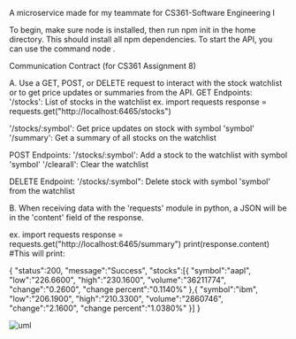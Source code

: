 A microservice made for my teammate for CS361-Software Engineering I

To begin, make sure node is installed, then run npm init in the home
directory. This should install all npm dependencies. To start the API,
you can use the command
  node .



Communication Contract (for CS361 Assignment 8)

A. Use a GET, POST, or DELETE request to interact with the stock watchlist
or to get price updates or summaries from the API. 
GET Endpoints:
'/stocks': List of stocks in the watchlist
ex.
import requests
response = requests.get("http://localhost:6465/stocks")

'/stocks/:symbol': Get price updates on stock with symbol 'symbol'
'/summary': Get a summary of all stocks on the watchlist

POST Endpoints:
'/stocks/:symbol': Add a stock to the watchlist with symbol 'symbol'
'/clearall': Clear the watchlist

DELETE Endpoint:
'/stocks/:symbol": Delete stock with symbol 'symbol' from the watchlist

B. When receiving data with the 'requests' module in python, a JSON will
be in the 'content' field of the response.

ex. 
import requests
response = requests.get("http://localhost:6465/summary")
print(response.content)
#This will print:

{
"status":200,
"message":"Success",
"stocks":[{
  "symbol":"aapl",
  "low":"226.6600",
  "high":"230.1600",
  "volume":"36211774",
  "change":"0.2600",
  "change percent":"0.1140%"
  },{
  "symbol":"ibm",
  "low":"206.1900",
  "high":"210.3300",
  "volume":"2860746",
  "change":"2.1600",
  "change percent":"1.0380%"
  }]
}

![uml](https://github.com/user-attachments/assets/29b209ac-df55-4928-b4f5-948760dcf0aa)
